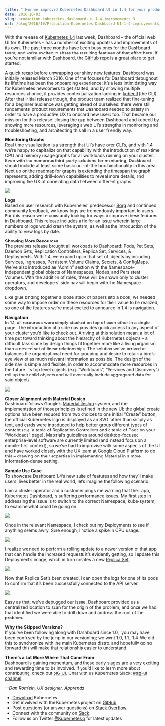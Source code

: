 ```yaml
---
title: " How we improved Kubernetes Dashboard UI in 1.4 for your production needs​ "
date: 2016-10-03
slug: production-kubernetes-dashboard-ui-1.4-improvements_3
url: /blog/2016/10/Production-Kubernetes-Dashboard-UI-1-4-improvements_3
---
```

With the release of [Kubernetes 1.4](https://kubernetes.io/blog/2016/09/kubernetes-1-4-making-it-easy-to-run-on-kuberentes-anywhere/) last week, Dashboard – the official web UI for Kubernetes – has a number of exciting updates and improvements of its own. The past three months have been busy ones for the Dashboard team, and we’re excited to share the resulting features of that effort here. If you’re not familiar with Dashboard, the [GitHub repo](https://github.com/kubernetes/dashboard#kubernetes-dashboard) is a great place to get started.

A quick recap before unwrapping our shiny new features: Dashboard was initially released March 2016. One of the focuses for Dashboard throughout its lifetime has been the onboarding experience; it’s a less intimidating way for Kubernetes newcomers to get started, and by showing multiple resources at once, it provides contextualization lacking in [kubectl](/docs/user-guide/kubectl-overview/) (the CLI). After that initial release though, the product team realized that fine-tuning for a beginner audience was getting ahead of ourselves: there were still fundamental product requirements that Dashboard needed to satisfy in order to have a productive UX to onboard new users too. That became our mission for this release: closing the gap between Dashboard and kubectl by showing more resources, leveraging a web UI’s strengths in monitoring and troubleshooting, and architecting this all in a user friendly way.  

**Monitoring Graphs**  
Real time visualization is a strength that UI’s have over CLI’s, and with 1.4 we’re happy to capitalize on that capability with the introduction of real-time CPU and memory usage graphs for all workloads running on your cluster. Even with the numerous third-party solutions for monitoring, Dashboard should include at least some basic out-of-the box functionality in this area. Next up on the roadmap for graphs is extending the timespan the graph represents, adding drill-down capabilities to reveal more details, and improving the UX of correlating data between different graphs.  


[![](https://lh5.googleusercontent.com/q2xNqiQkdcaAY9UdAlxXJkhofpb-AwMKoxE8Jdd3qRB0v8qffi4_s8GUaszmYGclNemAWCrEmbTqegKPfRoUgYHy9aRAYILXqRX1BCdLBQCUGHd-Euv0PuT5VI9viT3iSXBRHshv)](https://lh5.googleusercontent.com/q2xNqiQkdcaAY9UdAlxXJkhofpb-AwMKoxE8Jdd3qRB0v8qffi4_s8GUaszmYGclNemAWCrEmbTqegKPfRoUgYHy9aRAYILXqRX1BCdLBQCUGHd-Euv0PuT5VI9viT3iSXBRHshv)



**Logs**  
Based on user research with Kubernetes’ predecessor&nbsp;[Borg](http://research.google.com/pubs/pub43438.html)&nbsp;and continued community feedback, we know logs are tremendously important to users. For this reason we’re constantly looking for ways to improve these features in Dashboard. This release includes a fix for an issue wherein large numbers of logs would crash the system, as well as the introduction of the ability to view logs by date.  

**Showing More Resources**  
The previous release brought all workloads to Dashboard: Pods, Pet Sets, Daemon Sets, Replication Controllers, Replica Set, Services, & Deployments. With 1.4, we expand upon that set of objects by including Services, Ingresses, Persistent Volume Claims, Secrets, & ConfigMaps. We’ve also introduced an “Admin” section with the Namespace-independent global objects of Namespaces, Nodes, and Persistent Volumes. With the addition of roles, these will be shown only to cluster operators, and developers’ side nav will begin with the Namespace dropdown.  

Like glue binding together a loose stack of papers into a book, we needed some way to impose order on these resources for their value to be realized, so one of the features we’re most excited to announce in 1.4 is navigation.  

**Navigation**  
In 1.1, all resources were simply stacked on top of each other in a single page. The introduction of a side nav provides quick access to any aspect of your cluster you’d like to check out. Arriving at this solution meant a lot of time put toward thinking about the hierarchy of Kubernetes objects – a difficult task since by design things fit together more like a living organism than a nested set of linear relationships. The solution we’ve arrived at balances the organizational need for grouping and desire to retain a bird’s-eye view of as much relevant information as possible. The design of the side nav is simple and flexible, in order to accommodate more resources in the future. Its top level objects (e.g. “Workloads”, “Services and Discovery”) roll up their child objects and will eventually include aggregated data for said objects.  



[![](https://lh4.googleusercontent.com/wam1i4Y3GGLwNFxynWYK17me9UDCaw3yo0dDqqTt7Y79bJ5YK7uHd3yreRnftPOtRkOvo-CjlWNPEx2raBdCN5JTxG2fU3fwqeIPsDaeuqhnWl0IrSYQ32uC7cVt2q51LQNhialX)](https://lh4.googleusercontent.com/wam1i4Y3GGLwNFxynWYK17me9UDCaw3yo0dDqqTt7Y79bJ5YK7uHd3yreRnftPOtRkOvo-CjlWNPEx2raBdCN5JTxG2fU3fwqeIPsDaeuqhnWl0IrSYQ32uC7cVt2q51LQNhialX)



**Closer Alignment with Material Design**  
Dashboard follows Google’s [Material design](https://material.google.com/) system, and the implementation of those principles is refined in the new UI: the global create options have been reduced from two choices to one initial “Create” button, the official Kubernetes logo is displayed as an SVG rather than simply as text, and cards were introduced to help better group different types of content (e.g. a table of Replication Controllers and a table of Pods on your “Workloads” page). Material’s guidelines around desktop-focused enterprise-level software are currently limited (and instead focus on a mobile-first context), so we’ve had to improvise with some aspects of the UI and have worked closely with the UX team at Google Cloud Platform to do this – drawing on their expertise in implementing Material in a more information-dense setting.  

**Sample Use Case**  
To showcase Dashboard 1.4’s new suite of features and how they’ll make users’ lives better in the real world, let’s imagine the following scenario:  

I am a cluster operator and a customer pings me warning that their app, Kubernetes Dashboard, is suffering performance issues. My first step in addressing the issue is to switch to the correct Namespace, kube-system, to examine what could be going on.  



 ![](https://lh5.googleusercontent.com/R95VuEQ8GkjTTeJXX-4EE-f-oD4UXYCPGZ5et4YYLuUiB0K3hXSndyFPYHmrKeySBc2t3tMy4B9mT-dr8rIr0WRQLq4Bhe6ygA4GqNLSYvvZcsmdGxeozw3jr8fSDCinG0NSsAjp)

Once in the relevant Namespace, I check out my Deployments to see if anything seems awry. Sure enough, I notice a spike in CPU usage.  

 ![](https://lh5.googleusercontent.com/rViAg6xFe219i7qxeBRU62-1SFBLI6VIg3pbU5HBmvIKsb3KJFr5RldP0vziVXao3u-hWM3EMvzTNnSFRQWCTViaQiVbAv_PTjd87s7GOZelroeL4gjcfFU3JljrOKKnWL3Wzy5c)

I realize we need to perform a rolling update to a newer version of that app that can handle the increased requests it’s evidently getting, so I update this Deployment’s image, which in turn creates a new [Replica Set](/docs/user-guide/replicasets/).  



 ![](https://lh4.googleusercontent.com/RdA8N8LPDwnAb-RDX4MHNmHvxc8YRlID79-5WmGJQb7NYuz8oZseVorzATQZWOTTQ_-yp8roniNKuBqmQewzYzyvBRdHcQf_VENm2Qqde0v6LW9-L1FLmqsUx8h9Z5RYfpD_alXx)

Now that Replica Set’s been created, I can open the logs for one of its pods to confirm that it’s been successfully connected to the API server.  



 ![](https://lh3.googleusercontent.com/zg_lrCL0kH7ai6ZUGz4YKwIfQpwLXnF-mvK9UUL3TZ4ryNLSCSW7Anha5VjoEdwlkSp8-Fhgz16srzPTpoHzguwrGllPp10m2O_rFAfm2W1tq_5ow4FzfAwYVM4Sm1-HuMtcDY34)

Easy as that, we’ve debugged our issue. Dashboard provided us a centralized location to scan for the origin of the problem, and once we had that identified we were able to drill down and address the root of the problem.  

**Why the Skipped Versions?**  
If you’ve been following along with Dashboard since 1.0, &nbsp;you may have been confused by the jump in our versioning; we went 1.0, 1.1...1.4. We did this to synchronize with the main Kubernetes distro, and hopefully going forward this will make that relationship easier to understand.  

**There’s a Lot More Where That Came From**  
Dashboard is gaining momentum, and these early stages are a very exciting and rewarding time to be involved. If you’d like to learn more about contributing, check out [SIG UI](https://github.com/kubernetes/community/blob/master/sig-ui/README.md). Chat with us Kubernetes Slack: [#sig-ui channel](https://kubernetes.slack.com/messages/sig-ui/).  

_--Dan Romlein, UX designer, Apprenda_  



- [Download](http://get.k8s.io/) Kubernetes
- Get involved with the Kubernetes project on [GitHub](https://github.com/kubernetes/kubernetes)&nbsp;
- Post questions (or answer questions) on [Stack Overflow](http://stackoverflow.com/questions/tagged/kubernetes)&nbsp;
- Connect with the community on [Slack](http://slack.k8s.io/)
- Follow us on Twitter [@Kubernetesio](https://twitter.com/kubernetesio) for latest updates
